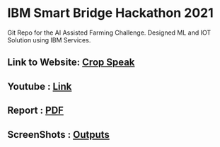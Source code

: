 # IBM Smart Bridge Hackathon 2021
  Git Repo for the AI Assisted Farming Challenge. 
  Designed ML and IOT Solution using IBM Services.
## Link to Website: <a href="https://python-django-cloudfoundry-demo.eu-gb.mybluemix.net/">Crop Speak</a>
## Youtube : <a href="https://youtu.be/7ZdU_VePAhQ">Link</a>
## Report : <a href="https://github.com/smartinternz02/SBSPS-Challenge-5506-AI-Assisted-Farming-for-Crop-Recommendation-Farm-Yield-Prediction-Application/blob/main/DOCUMENTS/REPORT.pdf">PDF</a> 
## ScreenShots : <a href="https://github.com/smartinternz02/SBSPS-Challenge-5506-AI-Assisted-Farming-for-Crop-Recommendation-Farm-Yield-Prediction-Application/blob/main/DOCUMENTS/ScreenShots">Outputs</a>
